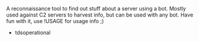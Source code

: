 A reconnaissance tool to find out stuff about a server using a bot. Mostly used against C2 servers to harvest info, but can be used with any bot.
Have fun with it, use !USAGE for usage info ;)
- tdsoperational
